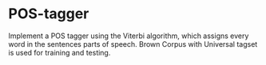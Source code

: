 # POS-tagger
Implement a POS tagger using the Viterbi algorithm, which assigns every word in the sentences parts of speech. 
Brown Corpus with Universal tagset is used for training and testing. 
